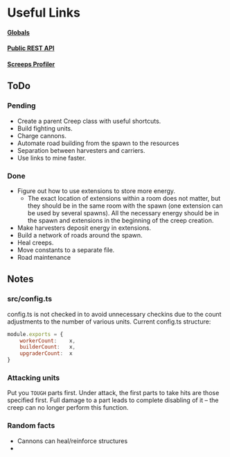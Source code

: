 # Useful Links

#### [Globals](http://screeps.wikia.com/wiki/Globals)

#### [Public REST API](http://support.screeps.com/hc/en-us/articles/203022612-Committing-scripts-using-direct-API-access)

#### [Screeps Profiler](https://github.com/gdborton/screeps-profiler)

## ToDo

### Pending
* Create a parent Creep class with useful shortcuts.
* Build fighting units.
* Charge cannons.
* Automate road building from the spawn to the resources
* Separation between harvesters and carriers.
* Use links to mine faster.


### Done
* Figure out how to use extensions to store more energy.
    *  The exact location of extensions within a room does not matter,
    but they should be in the same room with the spawn (one extension can be used by several spawns).
    All the necessary energy should be in the spawn and extensions in the beginning of the creep creation.
* Make harvesters deposit energy in extensions.
* Build a network of roads around the spawn.
* Heal creeps.
* Move constants to a separate file.
* Road maintenance
    
## Notes

### src/config.ts
config.ts is not checked in to avoid unnecessary checkins due to the count adjustments to the number of various units.
Current config.ts structure:
```javascript
module.exports = {
    workerCount:    x,
    builderCount:   x,
    upgraderCount:  x
}
```

### Attacking units
Put you ```TOUGH``` parts first. Under attack, the first parts to take hits are those specified first. 
Full damage to a part leads to complete disabling of it – the creep can no longer perform this function.

### Random facts
* Cannons can heal/reinforce structures
* 
